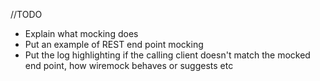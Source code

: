 //TODO
- Explain what mocking does
- Put an example of REST end point mocking
- Put the log highlighting if the calling client doesn't match the mocked end point, how wiremock behaves or suggests etc
